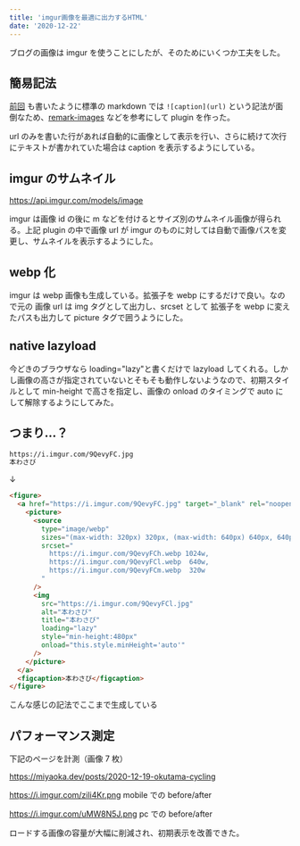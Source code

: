 ```yaml
---
title: 'imgur画像を最適に出力するHTML'
date: '2020-12-22'
---
```


ブログの画像は imgur を使うことにしたが、そのためにいくつか工夫をした。

## 簡易記法

[前回](/posts/2020-12-21-blog-building) も書いたように標準の markdown では `![caption](url)` という記法が面倒なため、[remark-images](https://github.com/remarkjs/remark-images) などを参考にして plugin を作った。

url のみを書いた行があれば自動的に画像として表示を行い、さらに続けて次行にテキストが書かれていた場合は caption を表示するようにしている。

## imgur のサムネイル

https://api.imgur.com/models/image

imgur は画像 id の後に m などを付けるとサイズ別のサムネイル画像が得られる。上記 plugin の中で画像 url が imgur のものに対しては自動で画像パスを変更し、サムネイルを表示するようにした。

## webp 化

imgur は webp 画像も生成している。拡張子を webp にするだけで良い。なので元の 画像 url は img タグとして出力し、srcset として 拡張子を webp に変えたパスも出力して picture タグで囲うようにした。

## native lazyload

今どきのブラウザなら loading="lazy"と書くだけで lazyload してくれる。しかし画像の高さが指定されていないとそもそも動作しないようなので、初期スタイルとして min-height で高さを指定し、画像の onload のタイミングで auto にして解除するようにしてみた。

## つまり…？

```md
https://i.imgur.com/9QevyFC.jpg
本わさび
```

↓

```html
<figure>
  <a href="https://i.imgur.com/9QevyFC.jpg" target="_blank" rel="noopener">
    <picture>
      <source
        type="image/webp"
        sizes="(max-width: 320px) 320px, (max-width: 640px) 640px, 640px"
        srcset="
          https://i.imgur.com/9QevyFCh.webp 1024w,
          https://i.imgur.com/9QevyFCl.webp  640w,
          https://i.imgur.com/9QevyFCm.webp  320w
        "
      />
      <img
        src="https://i.imgur.com/9QevyFCl.jpg"
        alt="本わさび"
        title="本わさび"
        loading="lazy"
        style="min-height:480px"
        onload="this.style.minHeight='auto'"
      />
    </picture>
  </a>
  <figcaption>本わさび</figcaption>
</figure>
```

こんな感じの記法でここまで生成している

## パフォーマンス測定

下記のページを計測（画像 7 枚）

https://miyaoka.dev/posts/2020-12-19-okutama-cycling

https://i.imgur.com/zili4Kr.png
mobile での before/after

https://i.imgur.com/uMW8N5J.png
pc での before/after

ロードする画像の容量が大幅に削減され、初期表示を改善できた。
